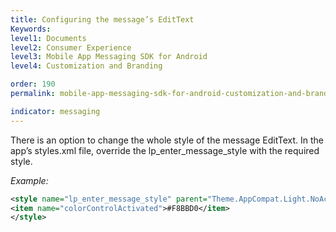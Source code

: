 ```yaml
---
title: Configuring the message’s EditText
Keywords:
level1: Documents
level2: Consumer Experience
level3: Mobile App Messaging SDK for Android
level4: Customization and Branding

order: 190
permalink: mobile-app-messaging-sdk-for-android-customization-and-branding-configuring-the-message’s-edittext.html

indicator: messaging
---
```


There is an option to change the whole style of the message EditText. In the app’s styles.xml file, override the lp_enter_message_style with the required style.

*Example:*

```xml
<style name="lp_enter_message_style" parent="Theme.AppCompat.Light.NoActionBar">
<item name="colorControlActivated">#F8BBD0</item>
</style>
```
